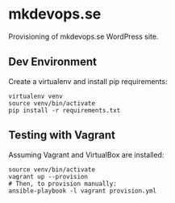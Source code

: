 
mkdevops.se
===========

Provisioning of mkdevops.se WordPress site.


Dev Environment
---------------

Create a virtualenv and install pip requirements:

    virtualenv venv
    source venv/bin/activate
    pip install -r requirements.txt


Testing with Vagrant
--------------------

Assuming Vagrant and VirtualBox are installed:

    source venv/bin/activate
    vagrant up --provision
    # Then, to provision manually:
    ansible-playbook -l vagrant provision.yml

